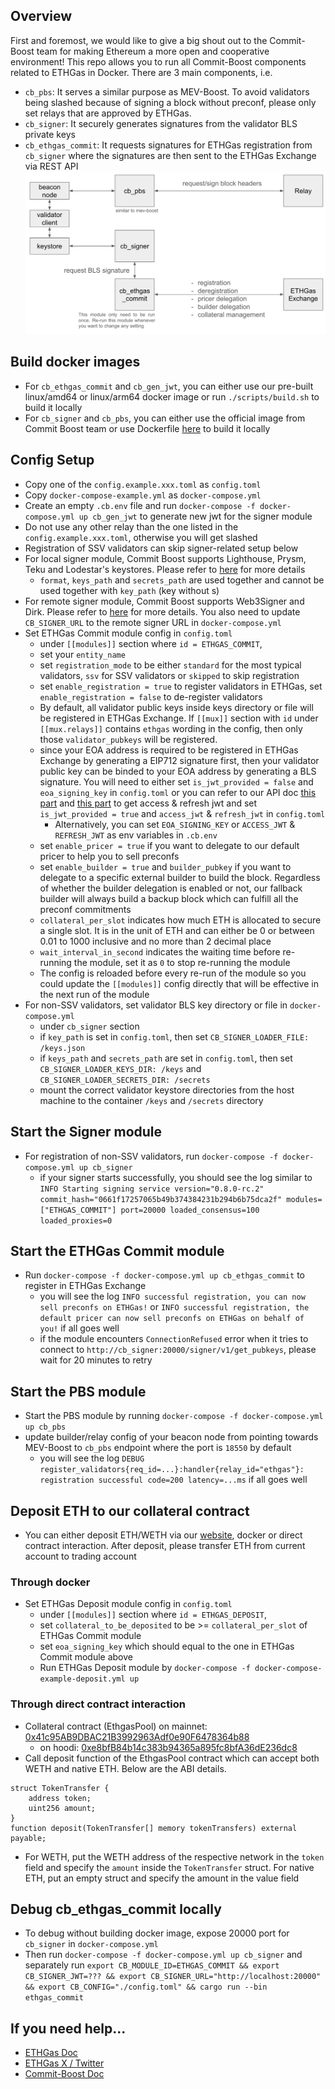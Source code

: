 ## Overview
First and foremost, we would like to give a big shout out to the Commit-Boost team for making Ethereum a more open and cooperative environment! This repo allows you to run all Commit-Boost components related to ETHGas in Docker. There are 3 main components, i.e.
* `cb_pbs`: It serves a similar purpose as MEV-Boost. To avoid validators being slashed because of signing a block without preconf, please only set relays that are approved by ETHGas.
* `cb_signer`: It securely generates signatures from the validator BLS private keys
* `cb_ethgas_commit`: It requests signatures for ETHGas registration from `cb_signer` where the signatures are then sent to the ETHGas Exchange via REST API
![Architecture](./architecture.png)

## Build docker images
* For `cb_ethgas_commit` and `cb_gen_jwt`, you can either use our pre-built linux/amd64 or linux/arm64 docker image or run `./scripts/build.sh` to build it locally
* For `cb_signer` and `cb_pbs`, you can either use the official image from Commit Boost team or use Dockerfile [here](https://github.com/Commit-Boost/commit-boost-client/tree/main/provisioning) to build it locally

## Config Setup
* Copy one of the `config.example.xxx.toml` as `config.toml`
* Copy `docker-compose-example.yml` as `docker-compose.yml`
* Create an empty `.cb.env` file and run `docker-compose -f docker-compose.yml up cb_gen_jwt` to generate new jwt for the signer module
* Do not use any other relay than the one listed in the `config.example.xxx.toml`, otherwise you will get slashed
* Registration of SSV validators can skip signer-related setup below
* For local signer module, Commit Boost supports Lighthouse, Prysm, Teku and Lodestar's keystores. Please refer to [here](https://commit-boost.github.io/commit-boost-client/get_started/configuration#local-signer) for more details
    * `format`, `keys_path` and `secrets_path` are used together and cannot be used together with `key_path` (key without s)
* For remote signer module, Commit Boost supports Web3Signer and Dirk. Please refer to [here](https://commit-boost.github.io/commit-boost-client/get_started/configuration#remote-signer) for more details. You also need to update `CB_SIGNER_URL` to the remote signer URL in `docker-compose.yml`
* Set ETHGas Commit module config in `config.toml`
    * under `[[modules]]` section where `id = ETHGAS_COMMIT`,
    * set your `entity_name`
    * set `registration_mode` to be either `standard` for the most typical validators, `ssv` for SSV validators or `skipped` to skip registration
    * set `enable_registration = true` to register validators in ETHGas, set `enable_registration = false` to de-register validators
    * By default, all validator public keys inside keys directory or file will be registered in ETHGas Exchange. If `[[mux]]` section with `id` under `[[mux.relays]]` contains `ethgas` wording in the config, then only those `validator_pubkeys` will be registered.
    * since your EOA address is required to be registered in ETHGas Exchange by generating a EIP712 signature first, then your validator public key can be binded to your EOA address by generating a BLS signature. You will need to either set `is_jwt_provided = false` and `eoa_signing_key` in `config.toml` or you can refer to our API doc [this part](https://developers.ethgas.com/?http#post-api-v1-user-login) and [this part](https://developers.ethgas.com/?http#post-api-v1-user-login-refresh) to get access & refresh jwt and set `is_jwt_provided = true` and `access_jwt` & `refresh_jwt` in `config.toml` 
        * Alternatively, you can set `EOA_SIGNING_KEY` or `ACCESS_JWT` & `REFRESH_JWT` as env variables in `.cb.env`
    * set `enable_pricer = true` if you want to delegate to our default pricer to help you to sell preconfs
    * set `enable_builder = true` and `builder_pubkey` if you want to delegate to a specific external builder to build the block. Regardless of whether the builder delegation is enabled or not, our fallback builder will always build a backup block which can fulfill all the preconf commitments
    * `collateral_per_slot` indicates how much ETH is allocated to secure a single slot. It is in the unit of ETH and can either be 0 or between 0.01 to 1000 inclusive and no more than 2 decimal place
    * `wait_interval_in_second` indicates the waiting time before re-running the module, set it as `0` to stop re-running the module
    * The config is reloaded before every re-run of the module so you could update the `[[modules]]` config directly that will be effective in the next run of the module
* For non-SSV validators, set validator BLS key directory or file in `docker-compose.yml`
    * under `cb_signer` section
    * if `key_path` is set in `config.toml`, then set `CB_SIGNER_LOADER_FILE: /keys.json`
    * if `keys_path` and `secrets_path` are set in `config.toml`, then set `CB_SIGNER_LOADER_KEYS_DIR: /keys` and `CB_SIGNER_LOADER_SECRETS_DIR: /secrets`
    * mount the correct validator keystore directories from the host machine to the container `/keys` and `/secrets` directory

## Start the Signer module
* For registration of non-SSV validators, run `docker-compose -f docker-compose.yml up cb_signer`
    * if your signer starts successfully, you should see the log similar to `INFO Starting signing service version="0.8.0-rc.2" commit_hash="0661f17257065b49b374384231b294b6b75dca2f" modules=["ETHGAS_COMMIT"] port=20000 loaded_consensus=100 loaded_proxies=0`

## Start the ETHGas Commit module
* Run `docker-compose -f docker-compose.yml up cb_ethgas_commit` to register in ETHGas Exchange
    * you will see the log `INFO successful registration, you can now sell preconfs on ETHGas!` or `INFO successful registration, the default pricer can now sell preconfs on ETHGas on behalf of you!` if all goes well
    * if the module encounters `ConnectionRefused` error when it tries to connect to `http://cb_signer:20000/signer/v1/get_pubkeys`, please wait for 20 minutes to retry

## Start the PBS module
* Start the PBS module by running `docker-compose -f docker-compose.yml up cb_pbs`
* update builder/relay config of your beacon node from pointing towards MEV-Boost to `cb_pbs` endpoint where the port is `18550` by default
    * you will see the log `DEBUG register_validators{req_id=...}:handler{relay_id="ethgas"}: registration successful code=200 latency=...ms` if all goes well

## Deposit ETH to our collateral contract
* You can either deposit ETH/WETH via our [website](https://app.ethgas.com/my-portfolio/accounts), docker or direct contract interaction. After deposit, please transfer ETH from current account to trading account

### Through docker
* Set ETHGas Deposit module config in `config.toml`
    * under `[[modules]]` section where `id = ETHGAS_DEPOSIT`,
    * set `collateral_to_be_deposited` to be >= `collateral_per_slot` of ETHGas Commit module
    * set `eoa_signing_key` which should equal to the one in ETHGas Commit module above
    * Run ETHGas Deposit module by `docker-compose -f docker-compose-example-deposit.yml up`

### Through direct contract interaction
* Collateral contract (EthgasPool) on mainnet: [0x41c95AB9DBAC21B3992963Adf0e90F6478364b88](https://etherscan.io/address/0x41c95AB9DBAC21B3992963Adf0e90F6478364b88#writeContract)
    * on hoodi: [0xe8bfB84b14c383b94365a895fc8bfA36dE236dc8](https://hoodi.etherscan.io/address/0xe8bfB84b14c383b94365a895fc8bfA36dE236dc8#writeContract)
* Call deposit function of the EthgasPool contract which can accept both WETH and native ETH. Below are the ABI details.
```
struct TokenTransfer {
    address token;
    uint256 amount;
}
function deposit(TokenTransfer[] memory tokenTransfers) external payable;
```
* For WETH, put the WETH address of the respective network in the `token` field and specify the `amount` inside the `TokenTransfer` struct. For native ETH, put an empty struct and specify the amount in the value field

## Debug cb_ethgas_commit locally
* To debug without building docker image, expose 20000 port for `cb_signer` in `docker-compose.yml`
* Then run `docker-compose -f docker-compose.yml up cb_signer` and separately run `export CB_MODULE_ID=ETHGAS_COMMIT && export CB_SIGNER_JWT=??? && export CB_SIGNER_URL="http://localhost:20000" && export CB_CONFIG="./config.toml" && cargo run --bin ethgas_commit`


## If you need help...
* [ETHGas Doc](https://docs.ethgas.com/)
* [ETHGas X / Twitter](https://x.com/ETHGASofficial)
* [Commit-Boost Doc](https://commit-boost.github.io/commit-boost-client/)